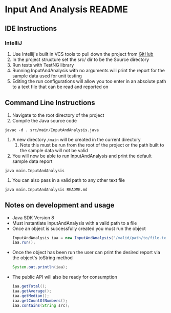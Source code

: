 # Input And Analysis README

## IDE Instructions
### IntelliJ
1. Use Intellij's built in VCS tools to pull down the project from [GitHub](https://github.com/howard-roark/mcguire_code42_java_dev.git)
1. In the project structure set the src/ dir to be the Source directory
1. Run tests with TestNG library
1. Running InputAndAnalysis with no arguments will print the report for the sample data used for unit testing
1. Editing the run configurations will allow you too enter in an absolute path to a text file that can be read and reported on

## Command Line Instructions
1. Navigate to the root directory of the project
1. Compile the Java source code
```
javac -d . src/main/InputAndAnalysis.java
```
1. A new directory ```/main``` will be created in the current directory
    1. Note this must be run from the root of the project or the path built to the sample data will not be valid
1. You will now be able to run InputAndAnalysis and print the default sample data report
```
java main.InputAndAnalysis
```
1. You can also pass in a valid path to any other text file
```
java main.InputAndAnalysis README.md
```

## Notes on development and usage
- Java SDK Version 8
- Must instantiate InputAndAnalysis with a valid path to a file
- Once an object is successfully created you must run the object
    ```java
    InputAndAnalysis iaa = new InputAndAnalysis("/valid/path/to/file.txt");
   iaa.run();
    ```
- Once the object has been run the user can print the desired report via the object's toString method
    ```java
    System.out.println(iaa);
    ```
- The public API will also be ready for consumption
    ```java
    iaa.getTotal();
    iaa.getAverage();
    iaa.getMedian();
    iaa.getCountOfNumbers();
    iaa.contains(String src);
    ```
